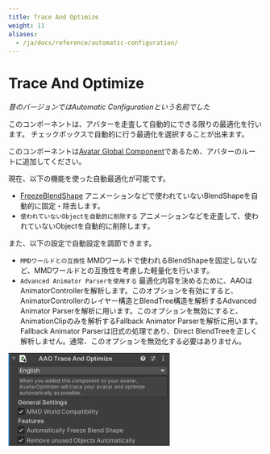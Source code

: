 ```yaml
---
title: Trace And Optimize
weight: 11
aliases:
  - /ja/docs/reference/automatic-configuration/
---
```


# Trace And Optimize

<i>昔のバージョンではAutomatic Configurationという名前でした</i>

このコンポーネントは、アバターを走査して自動的にできる限りの最適化を行います。
チェックボックスで自動的に行う最適化を選択することが出来ます。

このコンポーネントは[Avatar Global Component](../../component-kind/avatar-global-components)であるため、アバターのルートに追加してください。

現在、以下の機能を使った自動最適化が可能です。
- [FreezeBlendShape](../freeze-blendshape)
  アニメーションなどで使われていないBlendShapeを自動的に固定・除去します。
- `使われていないObjectを自動的に削除する`
  アニメーションなどを走査して、使われていないObjectを自動的に削除します。

また、以下の設定で自動設定を調節できます。
- `MMDワールドとの互換性`
  MMDワールドで使われるBlendShapeを固定しないなど、MMDワールドとの互換性を考慮した軽量化を行います。
- `Advanced Animator Parserを使用する`
  最適化内容を決めるために、AAOはAnimatorControllerを解析します。このオプションを有効にすると、AnimatorControllerのレイヤー構造とBlendTree構造を解析するAdvanced Animator Parserを解析に用います。このオプションを無効にすると、AnimationClipのみを解析するFallback Animator Parserを解析に用います。Fallback Animator Parserは旧式の処理であり、Direct BlendTreeを正しく解析しません。通常、このオプションを無効化する必要はありません。

![component.png](component.png)

